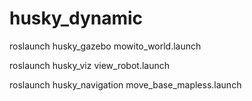 husky_dynamic
=====
roslaunch husky_gazebo mowito_world.launch

roslaunch husky_viz view_robot.launch

roslaunch husky_navigation move_base_mapless.launch
